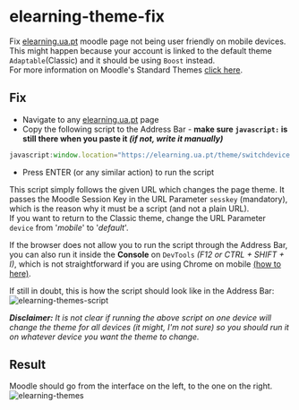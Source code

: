 # elearning-theme-fix

Fix [elearning.ua.pt](https://elearning.ua.pt) moodle page not being user friendly on mobile devices.  
This might happen because your account is linked to the default theme ```Adaptable```(Classic) and it should be using ```Boost``` instead.  
For more information on Moodle's Standard Themes [click here](https://docs.moodle.org/402/en/Standard_themes).

## Fix

- Navigate to any [elearning.ua.pt](https://elearning.ua.pt) page
- Copy the following script to the Address Bar - **make sure ```javascript:``` is still there when you paste it *(if not, write it manually)***
```javascript
javascript:window.location="https://elearning.ua.pt/theme/switchdevice.php?url=https://elearning.ua.pt/&device=mobile&sesskey="+M.cfg.sesskey
```
- Press ENTER (or any similar action) to run the script

This script simply follows the given URL which changes the page theme. It passes the Moodle Session Key in the URL Parameter ```sesskey``` (mandatory), which is the reason why it must be a script (and not a plain URL).  
If you want to return to the Classic theme, change the URL Parameter ```device``` from '*mobile*' to '*default*'.  

If the browser does not allow you to run the script through the Address Bar, you can also run it inside the **Console** on ```DevTools``` *(F12 or CTRL + SHIFT + I)*, which is not straightforward if you are using Chrome on mobile [(how to here)](https://developer.chrome.com/blog/devtools-mobile/#easy-remote-debugging).  

If still in doubt, this is how the script should look like in the Address Bar:
![elearning-themes-script](https://github.com/digas99/elearning-theme-fix/assets/45766898/7e60ed48-20cb-4ae5-820d-bf2cb5d4b5d9)

***Disclaimer:** It is not clear if running the above script on one device will change the theme for all devices (it might, I'm not sure) so you should run it on whatever device you want the theme to change.*

## Result

Moodle should go from the interface on the left, to the one on the right.
![elearning-themes](https://github.com/digas99/elearning-theme-fix/assets/45766898/c7be3520-34a0-4f5e-8eec-580618e20151)
